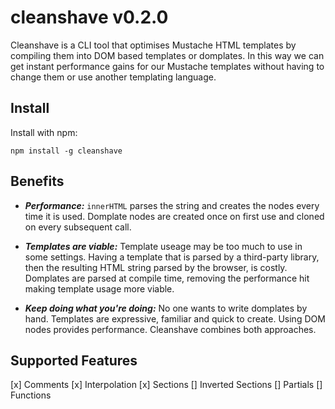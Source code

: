 # cleanshave v0.2.0
Cleanshave is a CLI tool that optimises Mustache HTML templates by compiling them into DOM based templates or domplates. In this way we can get instant performance gains for our Mustache templates without having to change them or use another templating language.

## Install
Install with npm:

```
npm install -g cleanshave
```

## Benefits
- ***Performance:*** `innerHTML` parses the string and creates the nodes every time it is used. Domplate nodes are created once on first use and cloned on every subsequent call.

- ***Templates are viable:*** Template useage may be too much to use in some settings. Having a template that is parsed by a third-party library, then the resulting HTML string parsed by the browser, is costly. Domplates are parsed at compile time, removing the performance hit making template usage more viable.

- ***Keep doing what you're doing:*** No one wants to write domplates by hand. Templates are expressive, familiar and quick to create. Using DOM nodes provides performance. Cleanshave combines both approaches.

## Supported Features
[x] Comments
[x] Interpolation
[x] Sections
[] Inverted Sections
[] Partials
[] Functions


